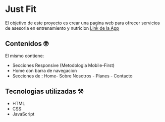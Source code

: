 # Just Fit
El objetivo de este proyecto es crear una pagina web para ofrecer servicios de asesoria en entrenamiento y nutricion
[Link de la App](https://lcascardo.github.io/Just-Fit// "Just Fit")

## Contenidos 🤓
El mismo contiene:
- Secciones Responsive (Metodologia Mobile-First)
- Home con barra de navegacion
- Secciones de : Home- Sobre Nosotros - Planes - Contacto

## Tecnologias utilizadas ⚒️
- HTML
- CSS
- JavaScript
